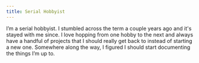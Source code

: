 ```yaml
---
title: Serial Hobbyist
---
```


I’m a serial hobbyist. I stumbled across the term a couple years ago and it's stayed with me since. I love hopping from one hobby to the next and always have a handful of projects that I should really get back to instead of starting a new one. Somewhere along the way, I figured I should start documenting the things I’m up to. 